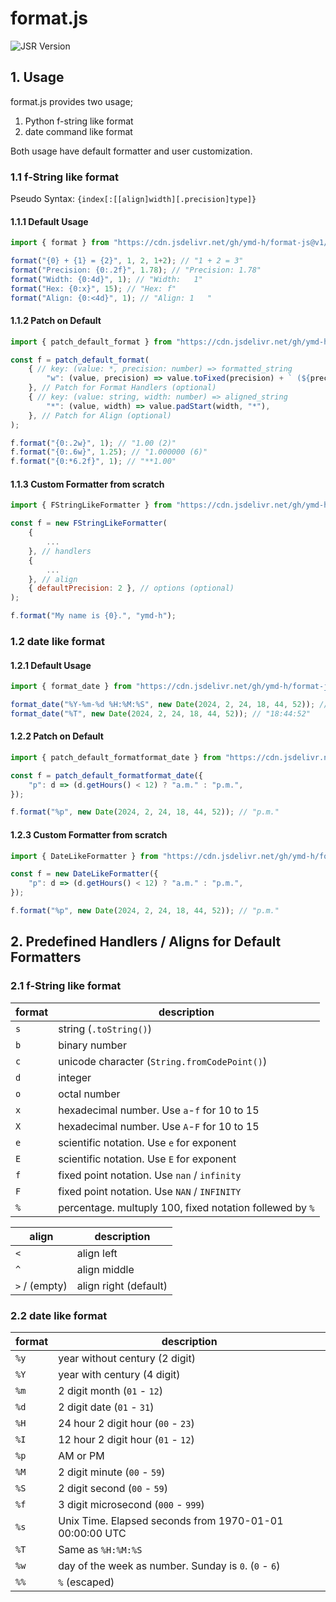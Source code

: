 # format.js

![JSR Version](https://img.shields.io/jsr/v/%40ymd-h/format-js)


## 1. Usage
format.js provides two usage;

1. Python f-string like format
1. date command like format

Both usage have default formatter and user customization.


### 1.1 f-String like format
Pseudo Syntax: `{index[:[[align]width][.precision]type]}`

#### 1.1.1 Default Usage
```javascript
import { format } from "https://cdn.jsdelivr.net/gh/ymd-h/format-js@v1/format.js";

format("{0} + {1} = {2}", 1, 2, 1+2); // "1 + 2 = 3"
format("Precision: {0:.2f}", 1.78); // "Precision: 1.78"
format("Width: {0:4d}", 1); // "Width:   1"
format("Hex: {0:x}", 15); // "Hex: f"
format("Align: {0:<4d}", 1); // "Align: 1   "
```

#### 1.1.2 Patch on Default
```javascript
import { patch_default_format } from "https://cdn.jsdelivr.net/gh/ymd-h/format-js@v1/format.js";

const f = patch_default_format(
    { // key: (value: *, precision: number) => formatted_string
        "w": (value, precision) => value.toFixed(precision) + ` (${precision})`,
    }, // Patch for Format Handlers (optional)
    { // key: (value: string, width: number) => aligned_string
        "*": (value, width) => value.padStart(width, "*"),
    }, // Patch for Align (optional)
);

f.format("{0:.2w}", 1); // "1.00 (2)"
f.format("{0:.6w}", 1.25); // "1.000000 (6)"
f.format("{0:*6.2f}", 1); // "**1.00"
```


#### 1.1.3 Custom Formatter from scratch
```javascript
import { FStringLikeFormatter } from "https://cdn.jsdelivr.net/gh/ymd-h/format-js@v1/format.js";

const f = new FStringLikeFormatter(
    {
        ...
    }, // handlers
    {
        ...
    }, // align
    { defaultPrecision: 2 }, // options (optional)
);

f.format("My name is {0}.", "ymd-h");
```


### 1.2 date like format

#### 1.2.1 Default Usage
```javascript
import { format_date } from "https://cdn.jsdelivr.net/gh/ymd-h/format-js@v1/format.js";

format_date("%Y-%m-%d %H:%M:%S", new Date(2024, 2, 24, 18, 44, 52)); // "2024-03-24 18:44:52"
format_date("%T", new Date(2024, 2, 24, 18, 44, 52)); // "18:44:52"
```


#### 1.2.2 Patch on Default
```javascript
import { patch_default_formatformat_date } from "https://cdn.jsdelivr.net/gh/ymd-h/format-js@v1/format.js";

const f = patch_default_formatformat_date({
    "p": d => (d.getHours() < 12) ? "a.m." : "p.m.",
});

f.format("%p", new Date(2024, 2, 24, 18, 44, 52)); // "p.m."
```


#### 1.2.3 Custom Formatter from scratch
```javascript
import { DateLikeFormatter } from "https://cdn.jsdelivr.net/gh/ymd-h/format-js@v1/format.js";

const f = new DateLikeFormatter({
    "p": d => (d.getHours() < 12) ? "a.m." : "p.m.",
});

f.format("%p", new Date(2024, 2, 24, 18, 44, 52)); // "p.m."
```



## 2. Predefined Handlers / Aligns for Default Formatters

### 2.1 f-String like format

| format | description |
|---|---|
|`s`| string (`.toString()`) |
|`b`| binary number |
|`c`| unicode character (`String.fromCodePoint()`) |
|`d`| integer |
|`o`| octal number |
|`x`| hexadecimal number. Use `a`-`f` for 10 to 15 |
|`X`| hexadecimal number. Use `A`-`F` for 10 to 15 |
|`e`| scientific notation. Use `e` for exponent |
|`E`| scientific notation. Use `E` for exponent |
|`f`| fixed point notation. Use `nan` / `infinity` |
|`F`| fixed point notation. Use `NAN` / `INFINITY` |
|`%`| percentage. multuply 100, fixed notation follewed by `%` |


| align | description |
|---|---|
|`<`| align left |
|`^`| align middle |
|`>` / (empty) | align right (default) |


### 2.2 date like format

| format | description |
|---|---|
|`%y`| year without century (2 digit) |
|`%Y`| year with century (4 digit) |
|`%m`| 2 digit month (`01` - `12`) |
|`%d`| 2 digit date (`01` - `31`) |
|`%H`| 24 hour 2 digit hour (`00` - `23`) |
|`%I`| 12 hour 2 digit hour (`01` - `12`) |
|`%p`| AM or PM |
|`%M`| 2 digit minute (`00` - `59`) |
|`%S`| 2 digit second (`00` - `59`) |
|`%f`| 3 digit microsecond (`000` - `999`) |
|`%s`| Unix Time. Elapsed seconds from 1970-01-01 00:00:00 UTC |
|`%T`| Same as `%H:%M:%S` |
|`%w`| day of the week as number. Sunday is `0`. (`0` - `6`) |
|`%%`| `%` (escaped) |

